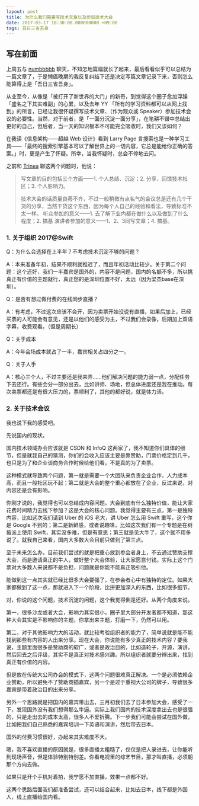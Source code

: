 ```yaml
---
layout: post
title: 为什么我们需要写技术文章以及参加技术大会
date: 2017-03-17 18:30:00.000000000 +09:00
tags: 吾日三省吾身
---
```


## 写在前面

上周五与 [numbbbbb](http://weibo.com/numbbbbb) 聊天，不知怎地篇幅就长了起来，最后看看似乎可以总结为一篇文章了，于是懒癌晚期的我反复纠结下还是决定写篇文章记录下来，否则怎么能算得上是「吾日三省吾身」。

从业至今，从像是「被打开了新世界的大门」的新奇，到觉得这个圈子愈加浮躁「盛名之下其实难副」的心累，以及去年 YY 「所有的学习资料都可以从网上找到」的所言，已经让我很怀疑撰写技术文章、（作为观众或 Speaker）参加技术会议的必要性。当然，对于前者，是「一面分沉淀一面分享」，在笔耕不辍中总结出更好的自己，但后者，当一天的知识根本不可能完全吸收时，我们又该如何？

在我读《信息架构——超越 Web 设计》看到 Larry Page 言搜索也是一种学习工具——「最终的搜索引擎基本可以了解世界上的一切内容，它总是能给你正确的答案。」时，更是产生了怀疑。所幸，当我怀疑时，总会不停地去问。

之前和 [Trinea](http://weibo.com/trinea) 聊这两个问题时，他说：

> 写文章的目的包括三个方面——1. 个人总结、沉淀；2. 分享，回馈技术社区；3. 个人影响力。
> 
> 技术大会的话质量良莠不齐，不过一般稍微有点名气的会议总是还有几个干货的分享，当然干货这个东西，因为每个人自己的经验和看法，导致标准不太一样。
> 听众参加的意义——1. 去了解下业内都在做什么以及做到了什么程度；2. 搞基
> 演讲者参加的意义——1、2、3同写文章；4. 搞基。

### 1. 关于组织 2017@Swift

Q：为什么会选择在上半年？不考虑技术沉淀不够的问题？

A：本来准备年初，结果不顺利就推迟了，而且年初活动比较少。关于第二个问题：这个还好，我们一半嘉宾是国外的，内容不是问题，国内的名额不多，所以挑真正有价值的主题就行，真正愁的是深圳位置不好，太远（因为梁杰base在深圳）。

Q：是否有想过做付费的在线同步直播？

A：有考虑，不过这次应该不会开，因为卖票开始没说有直播，如果后加上，已经买票的人可能会有意见，还是以他们的感受为主，不过我们会录像，后期加上双语字幕，收费观看。（但是周期长）

Q：关于成本

A：今年会场成本就占了一半，嘉宾相关占四分之一。

Q：关于人手

A：核心三个人，不过主要还是我来弄......他们解决问题的能力弱一点，分配任务下去还行。有些会分一部分出去，比如讲师、场地，但总体进度还是我在推动。每次卖票都还是有很大压力的，票顺利了，其他的都好说，就是体力活。

### 2. 关于技术会议

我也说下我的感受吧。

先说国内的现状。

国内技术领域办会应该就是 CSDN 和 InfoQ 这两家了，我不知道你们具体的细节，但是就我自己的猜测，你们的会收入应该主要是靠赞助，门票价格定到几千，也只是为了和企业谈商务合作时候给他们看，不是真的为了卖票。

这种模式就导致两个问题，第一就是需要一个大团队来负责企业合作，人力成本高，而且一般社区玩不起；第二就是大会的整个重心都放在了企业，反过来说，对内容还是会有影响。

你刚才说的，我觉得也可以总结成内容问题。大会到底有什么独特价值，能让大家花费时间精力去线下参加？这是大会的核心问题。我觉得主要有三点，第一是独特内容，比如这次我们请到 Uber 的 iOS 老大，讲 Uber 怎么用 Swift 重写，这个你是 Google 不到的；第二是新鲜感，或者说趣味，比如这次我们有一个专题是在树莓派上使用 Swift，其实没多难，但是有意思；第三就是见大牛了，这个就不用多说了。就我自己来看，国内大多数大会目前只做到了第三点。

至于未来怎么办，目前我们尝试的就是把重心放到参会者身上，不去通过赞助支撑大会，而是邀请真正的牛人，做好整个大会体验，让大家愿意付钱。实际上这个门票对大多数人来说都不是负担，问题就是你能不能真正吸引他。

能做到这一点其实就已经比很多大会要强了，在参会者心中有独特的定位。如果大家都做到了这一点，那就进入下一个阶段，比拼更加深入的东西，比如很多细节。

对，你说的这个问题，技术沉淀的问题，这个我觉得倒是还好。从两个角度来说。

第一，很多沙龙或者大会，影响力其实很小，圈子里大部分开发者都不知道，那这种大会其实是不影响你的主题，你拿出来主题，打磨一下，仍然可以用。

第二，对于其他影响力大的活动，就比较考验组织者的能力了，简单说就是能不能找到那些有内容的人出来分享。现在大会，你说能有多少真正的技术内容？要我说，主题里面很多是赞助商的软广，或者是政治目的，比如造轮子，开源，演讲，然后回去之后评级，其实不是真正对技术感兴趣。所以组织者就要分辨出来，找到真正有价值的内容。

但是放在传统大公司办会的模式下，这两个问题很难真正解决。一个是必须依赖企业赞助，所以避免不了赞助商插嘉宾，另一个是过于重视大公司的牌子，导致很多嘉宾是带着政治目的出来分享。

另外一个思路就是把国内的嘉宾带出去，三月初我们去了日本参加大会，感受了一下，发现国外没有我们想得那么牛逼。实际上我们国内的技术深度拿出去也是很强的，只是走出去的成本太高，很多人不爱折腾。下一步我们可能会尝试在国外做，比如把我们自己熟悉的嘉宾培训一下英语和演讲，然后带去日本。

国外的付费习惯很好，办起来其实难度不大。

嗯，我不喜欢直播的原因就是，很多直播太粗糙了，仅仅是把人录进去，让你能听到现场声音，但是体验特别特别差。你看电视里的综艺节目，那才叫直播，必须朝那个方向去做。

如果只是开个手机对着拍，我宁愿不加直播，效果一点都不好。

这两个思路后面我们都准备尝试，还可以结合起来，比如去日本，线下都是外国人，线上直播给国内看。
